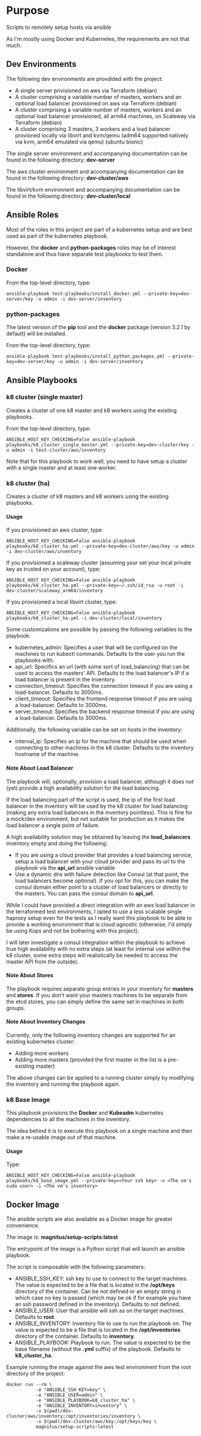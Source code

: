 # Purpose

Scripts to remotely setup hosts via ansible

As I'm mostly using Docker and Kubernetes, the requirements are not that much.

## Dev Environments

The following dev environments are provdided with the project:

- A single server privisioned on aws via Terraform (debian)
- A cluster comprising a variable number of masters, workers and an optional load balancer provisioned on aws via Terraform (debian)
- A cluster comprising a variable number of masters, workers and an optional load balancer provisioned, all arm64 machines, on Scaleway via Terraform (debian)
- A cluster comprising 3 masters, 3 workers and a load balancer provioned locally via libvirt and kvm/qemu (adm64 supported natively via kvm, arm64 emulated via qemu) (ubuntu bionic)

The single server environment and accompanying documentation can be found in the following directory: **dev-server**

The aws cluster environment and accompanying documentation can be found in the following directory: **dev-cluster/aws**

The libvirt/kvm environnent and accompanying documentation can be found in the following directory: **dev-cluster/local**

## Ansible Roles

Most of the roles in this project are part of a kubernetes setup and are best used as part of the kubernetes playbook.

However, the **docker** and **python-packages** roles may be of interest standalone and thus have separate test playbooks to test them.

### Docker

From the top-level directory, type:

```
ansible-playbook test-playbooks/install_docker.yml --private-key=dev-server/key -u admin -i dev-server/inventory
```

### python-packages

The latest version of the **pip** tool and the **docker** package (version 3.2.1 by default) will be installed.

From the top-level directory, type:

```
ansible-playbook test-playbooks/install_python_packages.yml --private-key=dev-server/key -u admin -i dev-server/inventory
```

## Ansible Playbooks

### k8 cluster (single master)

Creates a cluster of one k8 master and k8 workers using the existing playbooks.

From the top-level directory, type:

```
ANSIBLE_HOST_KEY_CHECKING=False ansible-playbook playbooks/k8_cluster_single_master.yml --private-key=dev-cluster/key -u admin -i test-cluster/aws/inventory
```

Note that for this playbook to work well, you need to have setup a cluster with a single master and at least one worker.

### k8 cluster (ha)

Creates a cluster of k8 masters and k8 workers using the existing playbooks. 

#### Usage 

If you provisioned an aws cluster, type:

```
ANSIBLE_HOST_KEY_CHECKING=False ansible-playbook playbooks/k8_cluster_ha.yml --private-key=dev-cluster/aws/key -u admin -i dev-cluster/aws/inventory
```

If you provisioned a scaleway cluster (assuming your set your local private key as trusted on your account), type:

```
ANSIBLE_HOST_KEY_CHECKING=False ansible-playbook playbooks/k8_cluster_ha.yml --private-key=~/.ssh/id_rsa -u root -i dev-cluster/scaleway_arm64/inventory
```

If you provisioned a local libvirt cluster, type:

```
ANSIBLE_HOST_KEY_CHECKING=False ansible-playbook playbooks/k8_cluster_ha.yml -i dev-cluster/local/inventory
```

Some customizations are possible by passing the following variables to the playbook:
- kubernetes_admin: Specifies a user that will be configured on the machines to run kubectl commands. Defaults to the user you run the playbooks with.
- api_url: Specifics an url (with some sort of load_balancing) that can be used to access the masters' API. Defaults to the load balancer's IP if a load balancer is present in the inventory.
- connection_timeout: Specifies the connection timeout if you are using a load-balancer. Defaults to 3000ms.
- client_timeout: Specifies the frontend response timeout if you are using a load-balancer. Defaults to 3000ms.
- server_timeout: Specifies the backend response timeout if you are using a load-balancer. Defaults to 3000ms.

Additionally, the following variable can be set on hosts in the inventory:
- internal_ip: Specifies an ip for the machine that should be used when connecting to other machines in the k8 cluster. Defaults to the inventory hostname of the machine.

#### Note About Load Balancer

The playbook will, optionally, provision a load balancer, although it does not (yet) provide a high availability solution for the load balancing.

If the load balancing part of the script is used, the ip of the first load balancer in the inventory will be used by the k8 cluster for load balancing (making any extra load balancers in the inventory pointless). This is fine for a mock/dev environment, but not suitable for production as it makes the load balancer a single point of failure.

A high availability solution may be obtained by leaving the **load_balancers** inventory empty and doing the following:
- If you are using a cloud provider that provides a load balancing service, setup a load balancer with your cloud provider and pass its url to the playbook via the **api_url** ansible variable
- Use a dynamic dns with failure detection like Consul (at that point, the load balancers become optional). If you opt for this, you can make the consul domain either point to a cluster of load balancers or directly to the masters. You can pass the consul domain to **api_url**.

While I could have provided a direct integration with an aws load balancer in the terraformed test environments, I opted to use a less scalable single haproxy setup even for the tests as I really want this playbook to be able to provide a working environment that is cloud agnostic (otherwise, I'd simply be using Kops and not be bothering with this project).

I will later investigate a consul integration within the playbook to achieve true high availability with no extra steps (at least for internal use within the k8 cluster, some extra steps will realistically be needed to access the master API from the outside).

#### Note About Stores

The playbook requires separate group entries in your inventory for **masters** and **stores**. If you don't want your masters machines to be separate from the etcd stores, you can simply define the same set in machines in both groups.

#### Note About Inventory Changes

Currently, only the following inventory changes are supported for an existing kubernetes cluster:

- Adding more workers
- Adding more masters (provided the first master in the list is a pre-existing master)

The above changes can be applied to a running cluster simply by modifying the inventory and running the playbook again.

### k8 Base Image

This playbook provisions the **Docker** and **Kubeadm** kubernetes dependencies to all the machines in the inventory.

The idea behind it is to execute this playbook on a single machine and then make a re-usable image out of that machine.

#### Usage 

Type:

```
ANSIBLE_HOST_KEY_CHECKING=False ansible-playbook playbooks/k8_base_image.yml --private-key=<Your ssh key> -u <The vm's sudo user> -i <The vm's inventory>
```

## Docker Image

The ansible scripts are also available as a Docker image for greater convenience.

The image is: **magnitus/setup-scripts:latest**

The entrypoint of the image is a Python script that will launch an ansible playbook.

The script is composable with the following parameters:

- ANSIBLE_SSH_KEY: ssh key to use to connect to the target machines. The value is expected to be a file that is located in the **/opt/keys** directory of the container. Can be not defined or an empty string in which case no key is passed (which may be ok if for example you have an ssh password defined in the inventory). Defaults to not defined.
- ANSIBLE_USER: User that ansible will ssh as on the target machines. Defaults to **root**.
- ANSIBLE_INVENTORY: Inventory file to use to run the playbook on. The value is expected to be a file that is located in the **/opt/inventories** directory of the container. Defaults to **inventory**.
- ANSIBLE_PLAYBOOK: Playbook to run. The value is expected to be the base filename (without the **.yml** suffix) of the playbook. Defaults to **k8_cluster_ha**.

Example running the image against the aws test environment from the root directory of the project:

```
docker run --rm \
           -e "ANSIBLE_SSH_KEY=key" \
           -e "ANSIBLE_USER=admin" \
           -e "ANSIBLE_PLAYBOOK=k8_cluster_ha" \
           -e "ANSIBLE_INVENTORY=inventory" \
           -v $(pwd)/dev-cluster/aws/inventory:/opt/inventories/inventory \
           -v $(pwd)/dev-cluster/aws/key:/opt/keys/key \
           magnitus/setup-scripts:latest
```